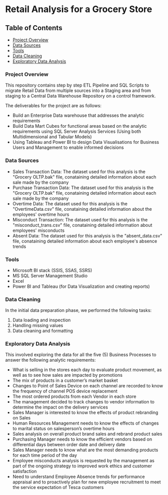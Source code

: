 # Retail Analysis for a Grocery Store

## Table of Contents

- [Project Overview](#project-overview)
- [Data Sources](#data-sources)
- [Tools](#tools)
- [Data Cleaning](#data-cleaning)
- [Exploratory Data Analysis](#exploratory-data-analysis)

### Project Overview

This repository contains step by step ETL Pipeline and SQL Scripts to migrate Retail Data from multiple sources into a Staging area and from staging to a Central Data Warehouse Repository on a control framework.

The deliverables for the project are as follows:

- Build an Enterprise Data warehouse that addresses the analytic requirements
- Build Data Mart Cubes for functional areas based on the analytic requirements using SQL Server Analysis Services (Using both Multidimensional and Tabular Models)
- Using Tableau and Power BI to design Data Visualisations for Business Users and Management to enable informed decisions

### Data Sources

- Sales Transaction Data: The dataset used for this analysis is the "Grocery OLTP.bak" file, conataining detailed information about each sale made by the company
- Purchase Transaction Data: The dataset used for this analysis is the "Grocery OLTP.bak" file, conataining detailed information about each sale made by the company
- Overtime Data: The dataset used for this analysis is the "OvertimeData.csv" file, conataining detailed information about the employees' overtime hours
- Misconduct Transaction: The dataset used for this analysis is the "misconduct_trans.csv" file, conataining detailed information about employees' misconducts
- Absent Data: The dataset used for this analysis is the "absent_data.csv" file, conataining detailed information about each employee's absence trends

### Tools
- Microsoft BI stack (SSIS, SSAS, SSRS)
- MS SQL Server Management Studio
- Excel
- Power BI and Tableau (for Data Visualization and creating reports)

### Data Cleaning

In the initial data preparation phase, we performed the following tasks:
1. Data loading and inspection
2. Handling missing values
3. Data cleaning and formatting

### Exploratory Data Analysis

This involved exploring the data for all the five (5) Business Processes to answer the following analytic requirements:
- What is selling in the stores each day to evaluate product movement, as well as to see how sales are impacted by promotions
- The mix of products in a customer’s market basket
- Changes to Point of Sales Device on each channel are recorded to know the frequency of channel POS device replacement
- The most ordered products from each Vendor in each store
- The management decided to track changes to vendor information to determine the impact on the delivery services
- Sales Manager is interested to know the effects of product rebranding on Sales
- Human Resources Management needs to know the effects of changes to marital status on salesperson’s overtime hours
- Sales analysis on overall product brand sales and rebrand product sales
- Purchasing Manager needs to know the efficient vendors based on differential days between order date and delivery date
- Sales Manager needs to know what are the most demanding products for each time period of the day
- Employee misconducts analysis is requested by the management as part of the ongoing strategy to improved work ethics and customer satisfaction
- Need to understand Employee Absence trends for performance appraisal and to proactively plan for new employee recruitment to meet the service expectation of Tesca customers
